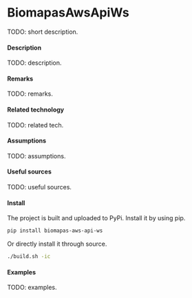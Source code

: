 # BiomapasAwsApiWs

TODO: short description.

#### Description

TODO: description.

#### Remarks

TODO: remarks.

#### Related technology

TODO: related tech.

#### Assumptions

TODO: assumptions.

#### Useful sources

TODO: useful sources.

#### Install

The project is built and uploaded to PyPi. Install it by using pip.

```bash
pip install biomapas-aws-api-ws
```

Or directly install it through source.

```bash
./build.sh -ic
```

#### Examples

TODO: examples.
